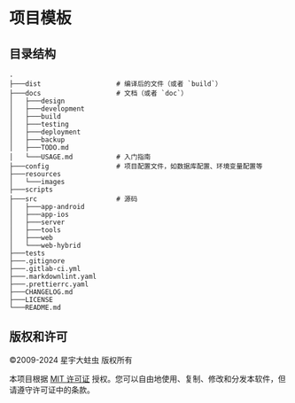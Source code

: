 # 项目模板

## 目录结构

```
.
├───dist                   # 编译后的文件（或者 `build`）
├───docs                   # 文档（或者 `doc`）
│   ├───design
│   ├───development
│   ├───build
│   ├───testing
│   ├───deployment
│   ├───backup
│   ├───TODO.md
│   └───USAGE.md           # 入门指南
├───config                 # 项目配置文件，如数据库配置、环境变量配置等
├───resources
│   └───images
├───scripts
├───src                    # 源码
│   ├───app-android
│   ├───app-ios
│   ├───server
│   ├───tools
│   ├───web
│   └───web-hybrid
├───tests
├───.gitignore
├───.gitlab-ci.yml
├───.markdownlint.yaml
├───.prettierrc.yaml
├───CHANGELOG.md
├───LICENSE
└───README.md
```

## 版权和许可

©2009-2024 星宇大蛀虫 版权所有

本项目根据 [MIT 许可证](/LICENSE) 授权。您可以自由地使用、复制、修改和分发本软件，但请遵守许可证中的条款。
